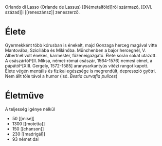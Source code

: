 Orlando di Lasso (Orlande de Lassus) [[Németalföld]]ről származó, [[XVI. század]]i [[reneszánsz]] zeneszerző.
# Élete
Gyermekként több kórusban is énekelt, majd Gonzaga herceg magával vitte Mantovába, Szicíliába és Milánóba. Münchenben a bajor hercegnél, V. Albertnél volt énekes, karmester, főzeneigazgató. Élete során sokat utazott. A császártól^[II. Miksa, német-római császár, 1564-1576] nemesi címet, a pápától^[XIII. Gergely, 1572-1585] aranysarkantyús vitézi rangot kapott. Élete végén mentális és fizikai egészsége is megrendült, depresszió gyötri.
Nem állt tőle távol a humor (lsd. *Bestia curvafia pulices*)
# Életműve
A teljesség igénye nélkül
- 50 [[mise]]
- 1300 [[motetta]]
- 150 [[chanson]]
- 230 [[madrigál]]
- 93 német dal